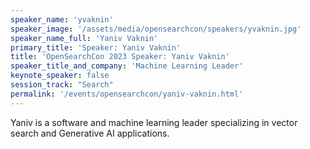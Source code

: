 ```yaml
---
speaker_name: 'yvaknin'
speaker_image: '/assets/media/opensearchcon/speakers/yvaknin.jpg'
speaker_name_full: 'Yaniv Vaknin'
primary_title: 'Speaker: Yaniv Vaknin'
title: 'OpenSearchCon 2023 Speaker: Yaniv Vaknin'
speaker_title_and_company: 'Machine Learning Leader'
keynote_speaker: false
session_track: "Search"
permalink: '/events/opensearchcon/yaniv-vaknin.html'
---
```

Yaniv is a software and machine learning leader specializing in vector search and Generative AI applications.


